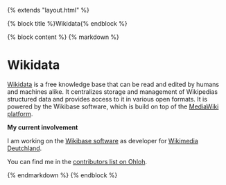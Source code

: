 {% extends "layout.html" %}

{% block title %}Wikidata{% endblock %}

{% block content %}
{% markdown %}

# Wikidata

[Wikidata](https://www.wikidata.org/) is a free knowledge base that can be read and edited by humans
and machines alike. It centralizes storage and management of Wikipedias structured data and provides
access to it in various open formats. It is powered by the Wikibase software, which is build on top
of the [MediaWiki platform](https://www.mediawiki.org/).

**My current involvement**

I am working on the [Wikibase software](https://www.mediawiki.org/wiki/Wikibase) as developer
for [Wikimedia Deutchland](https://www.wikimedia.de/).

You can find me in the [contributors list on Ohloh](https://www.ohloh.net/p/wikidata/contributors).

{% endmarkdown %}
{% endblock %}